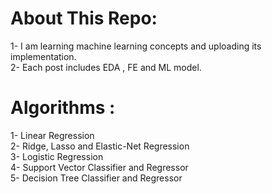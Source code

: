 # About This Repo:
1- I am learning machine learning concepts and uploading its implementation. \
2- Each post includes EDA , FE and ML model.

# Algorithms :
1- Linear Regression \
2- Ridge, Lasso and Elastic-Net Regression \
3- Logistic Regression \
4- Support Vector Classifier and Regressor \
5- Decision Tree Classifier and Regressor
